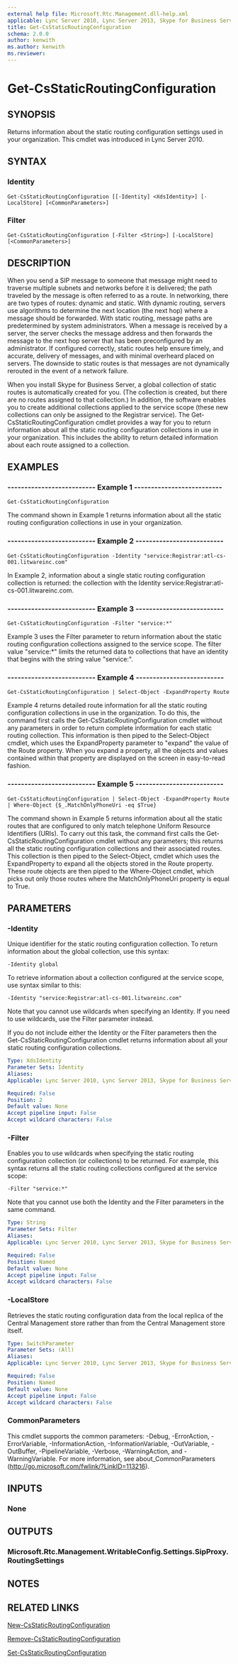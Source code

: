 ```yaml
---
external help file: Microsoft.Rtc.Management.dll-help.xml
applicable: Lync Server 2010, Lync Server 2013, Skype for Business Server 2015, Skype for Business Server 2019
title: Get-CsStaticRoutingConfiguration
schema: 2.0.0
author: kenwith
ms.author: kenwith
ms.reviewer:
---
```


# Get-CsStaticRoutingConfiguration

## SYNOPSIS
Returns information about the static routing configuration settings used in your organization.
This cmdlet was introduced in Lync Server 2010.


## SYNTAX

### Identity
```
Get-CsStaticRoutingConfiguration [[-Identity] <XdsIdentity>] [-LocalStore] [<CommonParameters>]
```

### Filter
```
Get-CsStaticRoutingConfiguration [-Filter <String>] [-LocalStore] [<CommonParameters>]
```

## DESCRIPTION
When you send a SIP message to someone that message might need to traverse multiple subnets and networks before it is delivered; the path traveled by the message is often referred to as a route.
In networking, there are two types of routes: dynamic and static.
With dynamic routing, servers use algorithms to determine the next location (the next hop) where a message should be forwarded.
With static routing, message paths are predetermined by system administrators.
When a message is received by a server, the server checks the message address and then forwards the message to the next hop server that has been preconfigured by an administrator.
If configured correctly, static routes help ensure timely, and accurate, delivery of messages, and with minimal overheard placed on servers.
The downside to static routes is that messages are not dynamically rerouted in the event of a network failure.

When you install Skype for Business Server, a global collection of static routes is automatically created for you.
(The collection is created, but there are no routes assigned to that collection.) In addition, the software enables you to create additional collections applied to the service scope (these new collections can only be assigned to the Registrar service).
The Get-CsStaticRoutingConfiguration cmdlet provides a way for you to return information about all the static routing configuration collections in use in your organization.
This includes the ability to return detailed information about each route assigned to a collection.


## EXAMPLES

### -------------------------- Example 1 --------------------------
```
Get-CsStaticRoutingConfiguration
```

The command shown in Example 1 returns information about all the static routing configuration collections in use in your organization.

### -------------------------- Example 2 --------------------------
```
Get-CsStaticRoutingConfiguration -Identity "service:Registrar:atl-cs-001.litwareinc.com"
```

In Example 2, information about a single static routing configuration collection is returned: the collection with the Identity service:Registrar:atl-cs-001.litwareinc.com.

### -------------------------- Example 3 --------------------------
```
Get-CsStaticRoutingConfiguration -Filter "service:*"
```

Example 3 uses the Filter parameter to return information about the static routing configuration collections assigned to the service scope.
The filter value "service:*" limits the returned data to collections that have an identity that begins with the string value "service:".

### -------------------------- Example 4 --------------------------
```
Get-CsStaticRoutingConfiguration | Select-Object -ExpandProperty Route
```

Example 4 returns detailed route information for all the static routing configuration collections in use in the organization.
To do this, the command first calls the Get-CsStaticRoutingConfiguration cmdlet without any parameters in order to return complete information for each static routing collection.
This information is then piped to the Select-Object cmdlet, which uses the ExpandProperty parameter to "expand" the value of the Route property.
When you expand a property, all the objects and values contained within that property are displayed on the screen in easy-to-read fashion.

### -------------------------- Example 5 --------------------------
```
Get-CsStaticRoutingConfiguration | Select-Object -ExpandProperty Route | Where-Object {$_.MatchOnlyPhoneUri -eq $True}
```

The command shown in Example 5 returns information about all the static routes that are configured to only match telephone Uniform Resource Identifiers (URIs).
To carry out this task, the command first calls the Get-CsStaticRoutingConfiguration cmdlet without any parameters; this returns all the static routing configuration collections and their associated routes.
This collection is then piped to the Select-Object, cmdlet which uses the ExpandProperty to expand all the objects stored in the Route property.
These route objects are then piped to the Where-Object cmdlet, which picks out only those routes where the MatchOnlyPhoneUri property is equal to True.


## PARAMETERS

### -Identity
Unique identifier for the static routing configuration collection.
To return information about the global collection, use this syntax:

`-Identity global`

To retrieve information about a collection configured at the service scope, use syntax similar to this:

`-Identity "service:Registrar:atl-cs-001.litwareinc.com"`

Note that you cannot use wildcards when specifying an Identity.
If you need to use wildcards, use the Filter parameter instead.

If you do not include either the Identity or the Filter parameters then the Get-CsStaticRoutingConfiguration cmdlet returns information about all your static routing configuration collections.

```yaml
Type: XdsIdentity
Parameter Sets: Identity
Aliases: 
Applicable: Lync Server 2010, Lync Server 2013, Skype for Business Server 2015, Skype for Business Server 2019

Required: False
Position: 2
Default value: None
Accept pipeline input: False
Accept wildcard characters: False
```

### -Filter
Enables you to use wildcards when specifying the static routing configuration collection (or collections) to be returned.
For example, this syntax returns all the static routing collections configured at the service scope:

`-Filter "service:*"`

Note that you cannot use both the Identity and the Filter parameters in the same command.

```yaml
Type: String
Parameter Sets: Filter
Aliases: 
Applicable: Lync Server 2010, Lync Server 2013, Skype for Business Server 2015, Skype for Business Server 2019

Required: False
Position: Named
Default value: None
Accept pipeline input: False
Accept wildcard characters: False
```

### -LocalStore
Retrieves the static routing configuration data from the local replica of the Central Management store rather than from the Central Management store itself.

```yaml
Type: SwitchParameter
Parameter Sets: (All)
Aliases: 
Applicable: Lync Server 2010, Lync Server 2013, Skype for Business Server 2015, Skype for Business Server 2019

Required: False
Position: Named
Default value: None
Accept pipeline input: False
Accept wildcard characters: False
```

### CommonParameters
This cmdlet supports the common parameters: -Debug, -ErrorAction, -ErrorVariable, -InformationAction, -InformationVariable, -OutVariable, -OutBuffer, -PipelineVariable, -Verbose, -WarningAction, and -WarningVariable. For more information, see about_CommonParameters (http://go.microsoft.com/fwlink/?LinkID=113216).


## INPUTS

### None


## OUTPUTS

### Microsoft.Rtc.Management.WritableConfig.Settings.SipProxy.RoutingSettings


## NOTES


## RELATED LINKS

[New-CsStaticRoutingConfiguration](New-CsStaticRoutingConfiguration.md)

[Remove-CsStaticRoutingConfiguration](Remove-CsStaticRoutingConfiguration.md)

[Set-CsStaticRoutingConfiguration](Set-CsStaticRoutingConfiguration.md)

